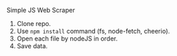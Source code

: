 Simple JS Web Scraper

1. Clone repo.
2. Use `npm install` command (fs, node-fetch, cheerio).
3. Open each file by nodeJS in order.
4. Save data.
